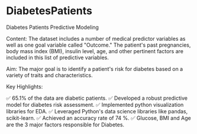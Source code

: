 # DiabetesPatients
Diabetes Patients Predictive Modeling

Content:
The dataset includes a number of medical predictor variables as well as one goal variable called "Outcome." The patient's past pregnancies, body mass index (BMI), insulin level, age, and other pertinent factors are included in this list of predictive variables.


Aim:
The major goal is to identify a patient's risk for diabetes based on a variety of traits and characteristics.

Key Highlights:

✅ 65.1% of the data are diabetic patients. 
✅ Developed a robust predictive model for diabetes risk assessment.
✅ Implemented python visualization libraries for EDA.
✅ Leveraged Python's data science libraries like pandas, scikit-learn.
✅ Achieved an accuracy rate of 74 %.
✅ Glucose, BMI and Age are the 3 major factors responsible for Diabetes.
